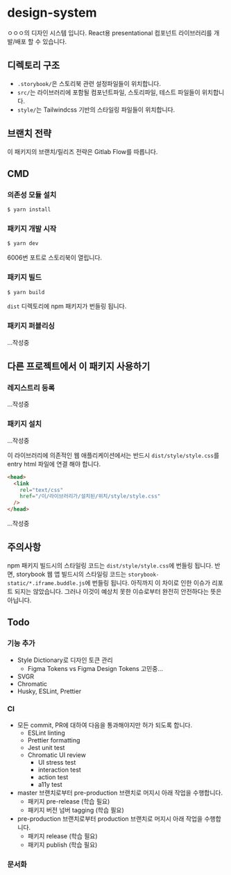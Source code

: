 # design-system
ㅇㅇㅇ의 디자인 시스템 입니다.
React용 presentational 컴포넌트 라이브러리를 개발/배포 할 수 있습니다.

## 디렉토리 구조
- `.storybook/`은 스토리북 관련 설정파일들이 위치합니다.
- `src/`는 라이브러리에 포함될 컴포넌트파일, 스토리파일, 테스트 파일들이 위치합니다.
- `style/`는 Tailwindcss 기반의 스타일링 파일들이 위치합니다.

## 브랜치 전략
이 패키지의 브랜치/릴리즈 전략은 Gitlab Flow를 따릅니다.

## CMD

### 의존성 모듈 설치
```bash
$ yarn install
```

### 패키지 개발 시작
```bash
$ yarn dev
```
6006번 포트로 스토리북이 열립니다.

### 패키지 빌드
```bash
$ yarn build
```
`dist` 디렉토리에 npm 패키지가 번들링 됩니다.

### 패키지 퍼블리싱
...작성중

## 다른 프로젝트에서 이 패키지 사용하기

### 레지스트리 등록
...작성중

### 패키지 설치
...작성중

이 라이브러리에 의존적인 웹 애플리케이션에서는 반드시 `dist/style/style.css`를 entry html 파일에 연결 해야 합니다.
```html
<head>
  <link
    rel="text/css"
    href="/이/라이브러리가/설치된/위치/style/style.css"
  />
</head>
```
...작성중

## 주의사항
npm 패키지 빌드시의 스타일링 코드는 `dist/style/style.css`에 번들링 됩니다.
반면, storybook 웹 앱 빌드시의 스타일링 코드는 `storybook-static/*.iframe.buddle.js`에 번들링 됩니다.
아직까지 이 차이로 인한 이슈가 리포트 되지는 않았습니다.
그러나 이것이 예상치 못한 이슈로부터 완전히 안전하다는 뜻은 아닙니다.

## Todo
### 기능 추가
- Style Dictionary로 디자인 토큰 관리
  - Figma Tokens vs Figma Design Tokens 고민중...
- SVGR
- Chromatic
- Husky, ESLint, Prettier
### CI
- 모든 commit, PR에 대하여 다음을 통과해야지만 허가 되도록 합니다.
  - ESLint linting
  - Prettier formatting
  - Jest unit test
  - Chromatic UI review
    - UI stress test
    - interaction test
    - action test
    - a11y test
- master 브랜치로부터 pre-production 브랜치로 머지시 아래 작업을 수행합니다.
  - 패키지 pre-release (학습 필요)
  - 패키지 버전 넘버 tagging (학습 필요)
- pre-production 브랜치로부터 production 브랜치로 머지시 아래 작업을 수행합니다.
  - 패키지 release (학습 필요)
  - 패키지 publish (학습 필요)
### 문서화
